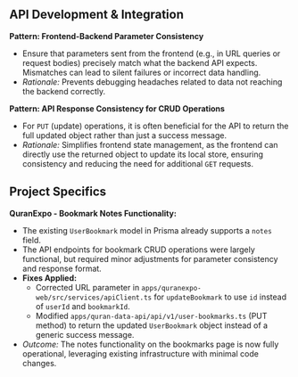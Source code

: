 ## API Development & Integration
**Pattern: Frontend-Backend Parameter Consistency**
- Ensure that parameters sent from the frontend (e.g., in URL queries or request bodies) precisely match what the backend API expects. Mismatches can lead to silent failures or incorrect data handling.
- *Rationale:* Prevents debugging headaches related to data not reaching the backend correctly.

**Pattern: API Response Consistency for CRUD Operations**
- For `PUT` (update) operations, it is often beneficial for the API to return the full updated object rather than just a success message.
- *Rationale:* Simplifies frontend state management, as the frontend can directly use the returned object to update its local store, ensuring consistency and reducing the need for additional `GET` requests.

## Project Specifics
**QuranExpo - Bookmark Notes Functionality:**
- The existing `UserBookmark` model in Prisma already supports a `notes` field.
- The API endpoints for bookmark CRUD operations were largely functional, but required minor adjustments for parameter consistency and response format.
- **Fixes Applied:**
    - Corrected URL parameter in `apps/quranexpo-web/src/services/apiClient.ts` for `updateBookmark` to use `id` instead of `userId` and `bookmarkId`.
    - Modified `apps/quran-data-api/api/v1/user-bookmarks.ts` (PUT method) to return the updated `UserBookmark` object instead of a generic success message.
- *Outcome:* The notes functionality on the bookmarks page is now fully operational, leveraging existing infrastructure with minimal code changes.